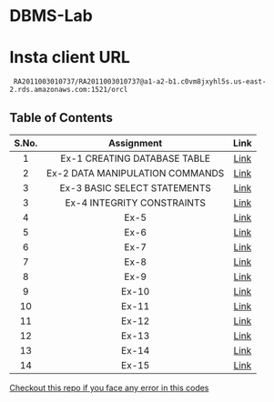 # DBMS-Lab


# Insta client URL

```
 RA2011003010737/RA2011003010737@a1-a2-b1.c0vm8jxyhl5s.us-east-2.rds.amazonaws.com:1521/orcl
```

## Table of Contents

| S.No. | Assignment | Link |
| :---: | :---: | :---: |
| 1 | Ex-1 CREATING DATABASE TABLE | [Link](./Ex-1.md) |
| 2 | Ex-2 DATA MANIPULATION COMMANDS | [Link](./Ex-2.md) |
| 3 | Ex-3 BASIC SELECT STATEMENTS | [Link](./Ex-4.md) |
| 3 | Ex-4 INTEGRITY CONSTRAINTS | [Link](./Ex-4.md) |
| 4 | Ex-5 | [Link](./Ex-5.md) |
| 5 | Ex-6 | [Link](./Ex-6.md) |
| 6 | Ex-7 | [Link](./Ex-7.md) |
| 7 | Ex-8 | [Link](./Ex-8.md) |
| 8 | Ex-9 | [Link](./Ex-9.md) |
| 9 | Ex-10 | [Link](./Ex-10.md) |
| 10 | Ex-11| [Link](./Ex-11.md) |
| 11 | Ex-12 | [Link](./Ex-12.md) |
| 12 | Ex-13 | [Link](./Ex-13.md) |
| 13 | Ex-14 | [Link](./Ex-14.md) |
| 14 | Ex-15 | [Link](./Ex-15.md) |

[Checkout this repo if you face any error in this codes](https://github.com/VikashPR/DBMS_LAB)